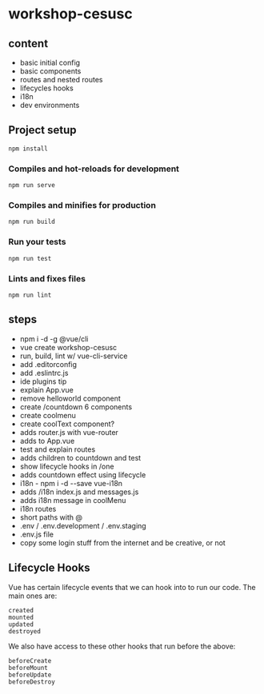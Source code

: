 # workshop-cesusc

## content

* basic initial config
* basic components
* routes and nested routes
* lifecycles hooks
* i18n
* dev environments

## Project setup
```
npm install
```

### Compiles and hot-reloads for development
```
npm run serve
```

### Compiles and minifies for production
```
npm run build
```

### Run your tests
```
npm run test
```

### Lints and fixes files
```
npm run lint
```

## steps

* npm i -d -g @vue/cli
* vue create workshop-cesusc
* run, build, lint w/ vue-cli-service
* add .editorconfig
* add .eslintrc.js
* ide plugins tip
* explain App.vue
* remove helloworld component
* create /countdown 6 components
* create coolmenu
* create coolText component?
* adds router.js with vue-router
* adds <router-view/> to App.vue
* test and explain routes
* adds children to countdown and test
* show lifecycle hooks in /one
* adds countdown effect using lifecycle
* i18n - npm i -d --save vue-i18n
* adds /i18n index.js and messages.js
* adds i18n message in coolMenu
* i18n routes
* short paths with @
* .env / .env.development / .env.staging
* .env.js file
* copy some login stuff from the internet and be creative, or not

## Lifecycle Hooks

Vue has certain lifecycle events that we can hook into to run our code. The main ones are:

```
created
mounted
updated
destroyed
```

We also have access to these other hooks that run before the above:

```
beforeCreate
beforeMount
beforeUpdate
beforeDestroy
```